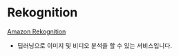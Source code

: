 # Rekognition

[Amazon Rekognition](https://aws.amazon.com/ko/rekognition/?blog-cards.sort-by=item.additionalFields.createdDate&blog-cards.sort-order=desc)

- 딥러닝으로 이미지 및 비디오 분석을 할 수 있는 서비스입니다.